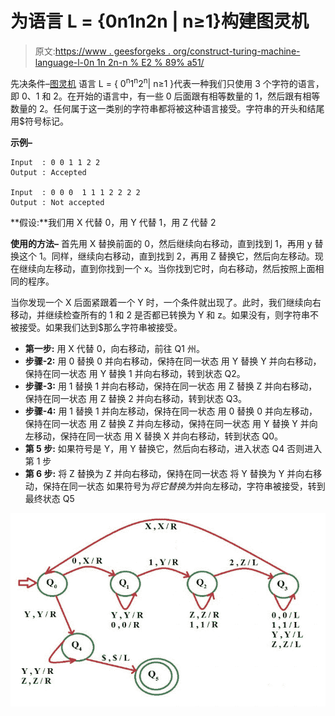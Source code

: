 # 为语言 L = {0n1n2n | n≥1}构建图灵机

> 原文:[https://www . geesforgeks . org/construct-turing-machine-language-l-0n 1n 2n-n % E2 % 89% a51/](https://www.geeksforgeeks.org/construct-turing-machine-language-l-0n1n2n-n%e2%89%a51/)

先决条件–[图灵机](https://www.geeksforgeeks.org/turing-machine/)
语言 L = { 0<sup>n</sup>1<sup>n</sup>2<sup>n</sup>| n≥1 }代表一种我们只使用 3 个字符的语言，即 0、1 和 2。在开始的语言中，有一些 0 后面跟有相等数量的 1，然后跟有相等数量的 2。任何属于这一类别的字符串都将被这种语言接受。字符串的开头和结尾用$符号标记。

**示例–**

```
Input  : 0 0 1 1 2 2
Output : Accepted

Input  : 0 0 0  1 1 1 2 2 2 2
Output : Not accepted

```

**假设:**我们用 X 代替 0，用 Y 代替 1，用 Z 代替 2

**使用的方法–**
首先用 X 替换前面的 0，然后继续向右移动，直到找到 1，再用 y 替换这个 1。同样，继续向右移动，直到找到 2，再用 Z 替换它，然后向左移动。现在继续向左移动，直到你找到一个 x。当你找到它时，向右移动，然后按照上面相同的程序。

当你发现一个 X 后面紧跟着一个 Y 时，一个条件就出现了。此时，我们继续向右移动，并继续检查所有的 1 和 2 是否都已转换为 Y 和 z。如果没有，则字符串不被接受。如果我们达到$那么字符串被接受。

*   **第一步:**
    用 X 代替 0，向右移动，前往 Q1 州。
*   **步骤-2:**
    用 0 替换 0 并向右移动，保持在同一状态
    用 Y 替换 Y 并向右移动，保持在同一状态
    用 Y 替换 1 并向右移动，转到状态 Q2。
*   **步骤-3:**
    用 1 替换 1 并向右移动，保持在同一状态
    用 Z 替换 Z 并向右移动，保持在同一状态
    用 Z 替换 2 并向右移动，转到状态 Q3。
*   **步骤-4:**
    用 1 替换 1 并向左移动，保持在同一状态
    用 0 替换 0 并向左移动，保持在同一状态
    用 Z 替换 Z 并向左移动，保持在同一状态
    用 Y 替换 Y 并向左移动，保持在同一状态
    用 X 替换 X 并向右移动，转到状态 Q0。
*   **第 5 步:**
    如果符号是 Y，用 Y 替换它，然后向右移动，进入状态 Q4
    否则进入第 1 步
*   **第 6 步:**
    将 Z 替换为 Z 并向右移动，保持在同一状态
    将 Y 替换为 Y 并向右移动，保持在同一状态
    如果符号为$将它替换为$并向左移动，字符串被接受，转到最终状态 Q5

![](img/9159234c65fe6d3fe104a560be19285f.png)